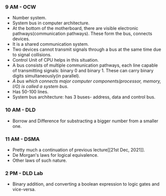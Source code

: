 ### 9 AM - OCW
- Number system.
- System bus in computer architecture.
- At the bottom of the motherboard, there are visible electronic pathways(communication pathways). These form the bus, connects devices.
- It is a shared communication system.
- Two devices cannot transmit signals through a bus at the same time due to signal collisions.
- Control Unit of CPU helps in this situation.
- A bus consists of multiple communication pathways, each line capable of transmitting signals: binary 0 and binary 1. These can carry binary digits simultaneously(in parallel).
- *A bus which connects major computer components(processor, memory, I/O) is called a system bus.*
- Has 50-100 lines.
- System bus architecture: has 3 buses- address,  data and control bus.

### 10 AM - DLD
- Borrow and Difference for substracting a bigger number from a smaller one.

### 11 AM - DSMA
- Pretty much a continuation of previous lecture[[21st Dec, 2021]].
- De Morgan's laws for logical equivalence.
- Other laws of such nature.

### 2 PM - DLD Lab
- Binary addition, and converting a boolean expression to logic gates and vice-versa.
